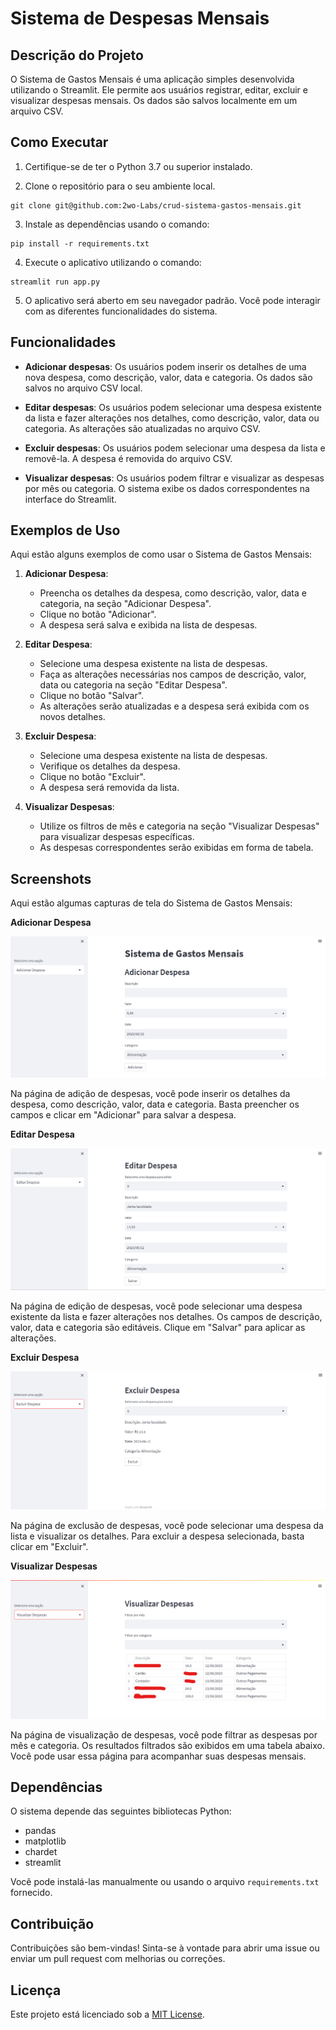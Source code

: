 # Sistema de Despesas Mensais

## Descrição do Projeto
O Sistema de Gastos Mensais é uma aplicação simples desenvolvida utilizando o Streamlit. Ele permite aos usuários registrar, editar, excluir e visualizar despesas mensais. Os dados são salvos localmente em um arquivo CSV.

## Como Executar

1. Certifique-se de ter o Python 3.7 ou superior instalado.

2. Clone o repositório para o seu ambiente local.
```
git clone git@github.com:2wo-Labs/crud-sistema-gastos-mensais.git
```

3. Instale as dependências usando o comando:
```
pip install -r requirements.txt
```

4. Execute o aplicativo utilizando o comando:
```
streamlit run app.py
```

5. O aplicativo será aberto em seu navegador padrão. Você pode interagir com as diferentes funcionalidades do sistema.


## Funcionalidades

- **Adicionar despesas**: Os usuários podem inserir os detalhes de uma nova despesa, como descrição, valor, data e categoria. Os dados são salvos no arquivo CSV local.

- **Editar despesas**: Os usuários podem selecionar uma despesa existente da lista e fazer alterações nos detalhes, como descrição, valor, data ou categoria. As alterações são atualizadas no arquivo CSV.

- **Excluir despesas**: Os usuários podem selecionar uma despesa da lista e removê-la. A despesa é removida do arquivo CSV.

- **Visualizar despesas**: Os usuários podem filtrar e visualizar as despesas por mês ou categoria. O sistema exibe os dados correspondentes na interface do Streamlit.


## Exemplos de Uso

Aqui estão alguns exemplos de como usar o Sistema de Gastos Mensais:

1. **Adicionar Despesa**:
   - Preencha os detalhes da despesa, como descrição, valor, data e categoria, na seção "Adicionar Despesa".
   - Clique no botão "Adicionar".
   - A despesa será salva e exibida na lista de despesas.

2. **Editar Despesa**:
   - Selecione uma despesa existente na lista de despesas.
   - Faça as alterações necessárias nos campos de descrição, valor, data ou categoria na seção "Editar Despesa".
   - Clique no botão "Salvar".
   - As alterações serão atualizadas e a despesa será exibida com os novos detalhes.

3. **Excluir Despesa**:
   - Selecione uma despesa existente na lista de despesas.
   - Verifique os detalhes da despesa.
   - Clique no botão "Excluir".
   - A despesa será removida da lista.

4. **Visualizar Despesas**:
   - Utilize os filtros de mês e categoria na seção "Visualizar Despesas" para visualizar despesas específicas.
   - As despesas correspondentes serão exibidas em forma de tabela.


## Screenshots

Aqui estão algumas capturas de tela do Sistema de Gastos Mensais:

**Adicionar Despesa**

![Adicionar Despesa](screenshots/add-page.png)

Na página de adição de despesas, você pode inserir os detalhes da despesa, como descrição, valor, data e categoria. Basta preencher os campos e clicar em "Adicionar" para salvar a despesa.

**Editar Despesa**

![Editar Despesa](screenshots/edit-page.png)

Na página de edição de despesas, você pode selecionar uma despesa existente da lista e fazer alterações nos detalhes. Os campos de descrição, valor, data e categoria são editáveis. Clique em "Salvar" para aplicar as alterações.

**Excluir Despesa**

![Excluir Despesa](screenshots/remove-page.png)

Na página de exclusão de despesas, você pode selecionar uma despesa da lista e visualizar os detalhes. Para excluir a despesa selecionada, basta clicar em "Excluir".

**Visualizar Despesas**

![Visualizar Despesas](screenshots/view-page.png)

Na página de visualização de despesas, você pode filtrar as despesas por mês e categoria. Os resultados filtrados são exibidos em uma tabela abaixo. Você pode usar essa página para acompanhar suas despesas mensais.


## Dependências

O sistema depende das seguintes bibliotecas Python:

- pandas
- matplotlib
- chardet
- streamlit

Você pode instalá-las manualmente ou usando o arquivo `requirements.txt` fornecido.

## Contribuição

Contribuições são bem-vindas! Sinta-se à vontade para abrir uma issue ou enviar um pull request com melhorias ou correções.

## Licença

Este projeto está licenciado sob a [MIT License](LICENSE).
